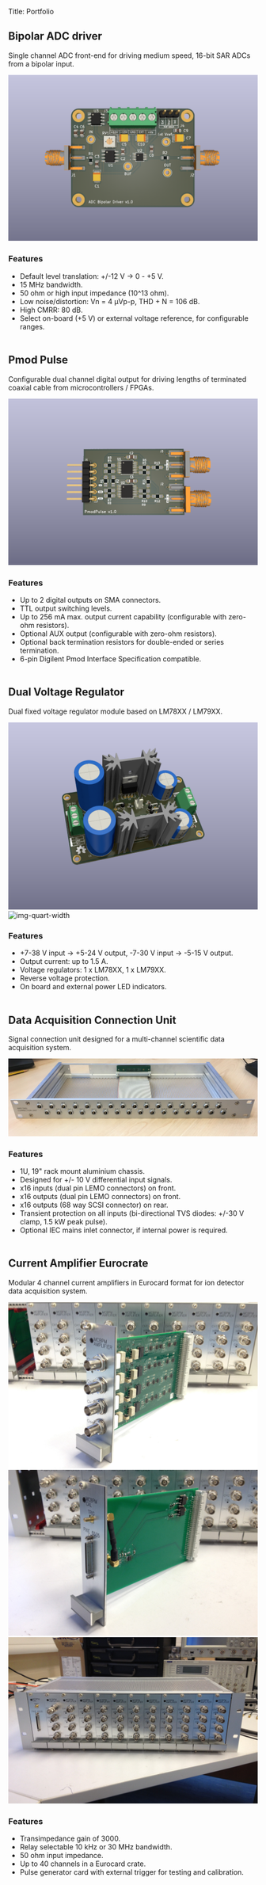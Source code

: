 Title: Portfolio

## Bipolar ADC driver

Single channel ADC front-end for driving medium speed, 16-bit SAR ADCs from a
bipolar input.

![img-quart-width](../images/portfolio/adc-driver.png)

### Features
* Default level translation: +/-12 V -> 0 - +5 V.
* 15 MHz bandwidth.
* 50 ohm or high input impedance (10^13 ohm).
* Low noise/distortion: Vn = 4 μVp-p, THD + N = 106 dB.
* High CMRR: 80 dB.
* Select on-board (+5 V) or external voltage reference, for configurable ranges.
<br/><br/>

## Pmod Pulse

Configurable dual channel digital output for driving lengths of terminated
coaxial cable from microcontrollers / FPGAs.

![img-quart-width](../images/portfolio/pmod-pulse.png)

### Features
* Up to 2 digital outputs on SMA connectors.
* TTL output switching levels.
* Up to 256 mA max. output current capability (configurable with zero-ohm resistors).
* Optional AUX output (configurable with zero-ohm resistors).
* Optional back termination resistors for double-ended or series termination.
* 6-pin Digilent Pmod Interface Specification compatible.
<br/><br/>

## Dual Voltage Regulator

Dual fixed voltage regulator module based on LM78XX / LM79XX.

![img-quart-width](../images/portfolio/dual-voltage-regulator.png)
![img-quart-width](../images/portfolio/voltage-regulator.png)

### Features
* +7-38 V input -> +5-24 V output, -7-30 V input -> -5-15 V output.
* Output current: up to 1.5 A.
* Voltage regulators: 1 x LM78XX, 1 x LM79XX.
* Reverse voltage protection.
* On board and external power LED indicators.
<br/><br/>

## Data Acquisition Connection Unit

Signal connection unit designed for a multi-channel scientific data acquisition
system.

![img-half-width](../images/portfolio/daq-connection-unit.jpg)

### Features
* 1U, 19" rack mount aluminium chassis.
* Designed for +/- 10 V differential input signals.
* x16 inputs (dual pin LEMO connectors) on front.
* x16 outputs (dual pin LEMO connectors) on front.
* x16 outputs (68 way SCSI connector) on rear.
* Transient protection on all inputs (bi-directional TVS diodes: +/-30 V clamp,
1.5 kW peak pulse).
* Optional IEC mains inlet connector, if internal power is required.
<br/><br/>

## Current Amplifier Eurocrate

Modular 4 channel current amplifiers in Eurocard format for ion detector data
acquisition system.

![img-quart-width](../images/portfolio/current-amp-eurocard.jpg)
![img-quart-width](../images/portfolio/pulse-gen-eurocard.jpg)
![img-quart-width](../images/portfolio/current-amp-eurocrate.jpg)

### Features
* Transimpedance gain of 3000.
* Relay selectable 10 kHz or 30 MHz bandwidth.
* 50 ohm input impedance.
* Up to 40 channels in a Eurocard crate.
* Pulse generator card with external trigger for testing and calibration.
<br/><br/>

